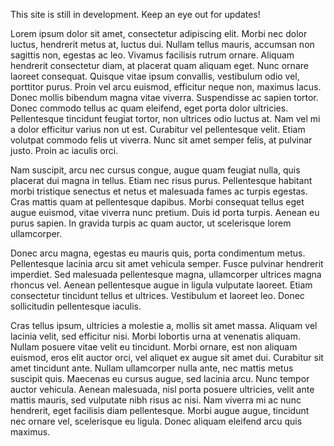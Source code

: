 This site is still in development. Keep an eye out for updates!

Lorem ipsum dolor sit amet, consectetur adipiscing elit. Morbi nec dolor luctus, hendrerit metus at, luctus dui. Nullam tellus mauris, accumsan non sagittis non, egestas ac leo. Vivamus facilisis rutrum ornare. Aliquam hendrerit consectetur diam, at placerat quam aliquam eget. Nunc ornare laoreet consequat. Quisque vitae ipsum convallis, vestibulum odio vel, porttitor purus. Proin vel arcu euismod, efficitur neque non, maximus lacus. Donec mollis bibendum magna vitae viverra. Suspendisse ac sapien tortor. Donec commodo tellus ac quam eleifend, eget porta dolor ultricies. Pellentesque tincidunt feugiat tortor, non ultrices odio luctus at. Nam vel mi a dolor efficitur varius non ut est. Curabitur vel pellentesque velit. Etiam volutpat commodo felis ut viverra. Nunc sit amet semper felis, at pulvinar justo. Proin ac iaculis orci.

Nam suscipit, arcu nec cursus congue, augue quam feugiat nulla, quis placerat dui magna in tellus. Etiam nec risus purus. Pellentesque habitant morbi tristique senectus et netus et malesuada fames ac turpis egestas. Cras mattis quam at pellentesque dapibus. Morbi consequat tellus eget augue euismod, vitae viverra nunc pretium. Duis id porta turpis. Aenean eu purus sapien. In gravida turpis ac quam auctor, ut scelerisque lorem ullamcorper.

Donec arcu magna, egestas eu mauris quis, porta condimentum metus. Pellentesque lacinia arcu sit amet vehicula semper. Fusce pulvinar hendrerit imperdiet. Sed malesuada pellentesque magna, ullamcorper ultrices magna rhoncus vel. Aenean pellentesque augue in ligula vulputate laoreet. Etiam consectetur tincidunt tellus et ultrices. Vestibulum et laoreet leo. Donec sollicitudin pellentesque iaculis.

Cras tellus ipsum, ultricies a molestie a, mollis sit amet massa. Aliquam vel lacinia velit, sed efficitur nisi. Morbi lobortis urna at venenatis aliquam. Nullam posuere vitae velit eu tincidunt. Morbi ornare, est non aliquam euismod, eros elit auctor orci, vel aliquet ex augue sit amet dui. Curabitur sit amet tincidunt ante. Nullam ullamcorper nulla ante, nec mattis metus suscipit quis. Maecenas eu cursus augue, sed lacinia arcu. Nunc tempor auctor vehicula. Aenean malesuada, nisl porta posuere ultricies, velit ante mattis mauris, sed vulputate nibh risus ac nisi. Nam viverra mi ac nunc hendrerit, eget facilisis diam pellentesque. Morbi augue augue, tincidunt nec ornare vel, scelerisque eu ligula. Donec aliquam eleifend arcu quis maximus.
